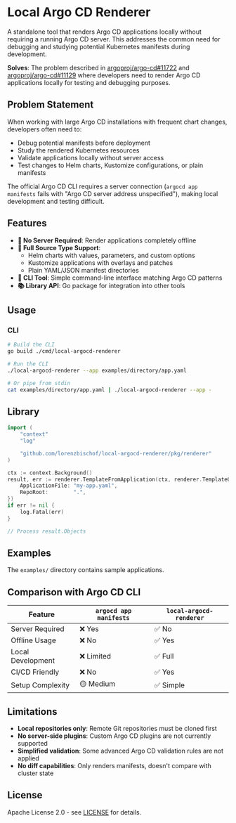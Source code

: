 # Local Argo CD Renderer

A standalone tool that renders Argo CD applications locally without requiring a running Argo CD server. This addresses the common need for debugging and studying potential Kubernetes manifests during development.

**Solves**: The problem described in [argoproj/argo-cd#11722](https://github.com/argoproj/argo-cd/issues/11722) and [argoproj/argo-cd#11129](https://github.com/argoproj/argo-cd/issues/11129) where developers need to render Argo CD applications locally for testing and debugging purposes.

## Problem Statement

When working with large Argo CD installations with frequent chart changes, developers often need to:
- Debug potential manifests before deployment
- Study the rendered Kubernetes resources
- Validate applications locally without server access
- Test changes to Helm charts, Kustomize configurations, or plain manifests

The official Argo CD CLI requires a server connection (`argocd app manifests` fails with "Argo CD server address unspecified"), making local development and testing difficult.

## Features

- **🚀 No Server Required**: Render applications completely offline
- **🎯 Full Source Type Support**: 
  - Helm charts with values, parameters, and custom options
  - Kustomize applications with overlays and patches
  - Plain YAML/JSON manifest directories
- **🔧 CLI Tool**: Simple command-line interface matching Argo CD patterns
- **📚 Library API**: Go package for integration into other tools

## Usage

### CLI

```bash
# Build the CLI
go build ./cmd/local-argocd-renderer

# Run the CLI
./local-argocd-renderer --app examples/directory/app.yaml

# Or pipe from stdin
cat examples/directory/app.yaml | ./local-argocd-renderer --app -
```

## Library

```go
import (
    "context"
    "log"

    "github.com/lorenzbischof/local-argocd-renderer/pkg/renderer"
)

ctx := context.Background()
result, err := renderer.TemplateFromApplication(ctx, renderer.TemplateOptions{
    ApplicationFile: "my-app.yaml",
    RepoRoot:        ".",
})
if err != nil {
    log.Fatal(err)
}

// Process result.Objects
```

## Examples

The `examples/` directory contains sample applications.

## Comparison with Argo CD CLI

| Feature | `argocd app manifests` | `local-argocd-renderer` |
|---------|------------------------|-------------------------|
| Server Required | ❌ Yes | ✅ No |
| Offline Usage | ❌ No | ✅ Yes |
| Local Development | ❌ Limited | ✅ Full |
| CI/CD Friendly | ❌ No | ✅ Yes |
| Setup Complexity | 🟡 Medium | ✅ Simple |

## Limitations

- **Local repositories only**: Remote Git repositories must be cloned first
- **No server-side plugins**: Custom Argo CD plugins are not currently supported
- **Simplified validation**: Some advanced Argo CD validation rules are not applied
- **No diff capabilities**: Only renders manifests, doesn't compare with cluster state

## License

Apache License 2.0 - see [LICENSE](LICENSE) for details.
